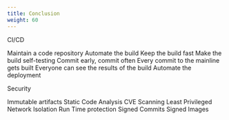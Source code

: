 ```yaml
---
title: Conclusion
weight: 60
---
```


CI/CD

Maintain a code repository
Automate the build
Keep the build fast
Make the build self-testing
Commit early, commit often
Every commit to the mainline gets built
Everyone can see the results of the build
Automate the deployment

Security 

Immutable artifacts
Static Code Analysis
CVE Scanning
Least Privileged
Network Isolation
Run Time protection
Signed Commits
Signed Images

